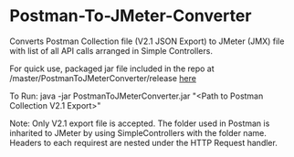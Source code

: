 # Postman-To-JMeter-Converter
Converts Postman Collection file (V2.1 JSON Export) to JMeter (JMX) file with list of all API calls arranged in Simple Controllers.

For quick use, packaged jar file included in the repo at /master/PostmanToJMeterConverter/release [here](https://github.com/renjitrk/Postman-To-JMeter-Converter/tree/master/PostmanToJMeterConverter/release)

To Run:
java -jar PostmanToJMeterConverter.jar "\<Path to Postman Collection V2.1 Export\>"

Note:
Only V2.1 export file is accepted.
The folder used in Postman is inharited to JMeter by using SimpleControllers with the folder name.
Headers to each requirest are nested under the HTTP Request handler.

